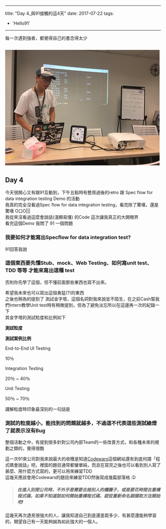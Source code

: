 
---
title: "Day 4_與91接觸的這4天"
date: 2017-07-22
tags: 
  - 'Hello91'
---

每一次遇到強者，都覺得自己的書念得太少

![](/img/2017-024721/1500693929_86439.png)
------------------------------------------

Day 4
-----

今天很開心又有跟91互動到，下午五點時有整周過後的retro 跟 Spec flow for data integration testing Demo 的活動  
我真的完全沒看過Spec flow for data integration testing，看完除了驚嘆，還是驚嘆 O口O|||  
我從來沒看過這麼會說話(淺顯易懂) 的Code 這次讓我真正的大開眼界  
看完這個Demo 我問了 91 一個問題

### 我要如何才能寫出Specflow for data integration test?

91回答我說

### 這個東西要先懂Stub、mock、Web Testing、如何寫unit test、TDD 等等 才能來寫出這種 test  
否則你先學了這個，但不懂前面那些東西也寫不出來。

希望我未來也可以寫出這個勇猛(?)的東西  
之後也稍為的提到了 測試金字塔，這個名詞對我來說並不陌生，在之前Cash幫我們Intern教學Unit test時有稍微提到，但為了避免淡忘所以在這邊再一次的紀錄一下  
其金字塔的測試粒度和比例如下

**測試粒度**

**測試案例比例**

End-to-End UI Testing

10％

Integration Testing

20％ ~ 40％

Unit Testing

50％ ~ 70％

講解粒度時印象最深刻的一句話是

### 測試的粒度越小，能找到的問題就越多，不過這不代表這些測試綠燈了就表示沒有Bug

整個活動之中，有提到很多針對公司內部Team的一些改善方式，和各種未來的規劃之類的，覺得很酷

這一次91來公司對我來說最大的收穫是知道[Codewars](https://www.codewars.com/)這個網站還有到底何謂「程式碼會說話」吧，裡面的題目通常都蠻單純，而且在寫完之後也可以看到別人寫了甚麼、用什麼方式寫的，更可以用來練習TDD  
這幾天應該會用Codewars的題目來練習TDD然後寫成幾篇部落格 :D

> ##### 在進入別間公司時，不外乎是需要去撿別人的爛攤子，或是要花時間去重構程式碼，如果不知道該如何開始重構程式碼，就從重新命名跟擷取方法開始吧!

這幾天再次遇見很強大的人，讓我知道自己到底還差距多少、有甚麼還能夠學習的，期望自己有一天能夠誠為如此強大的一個人。